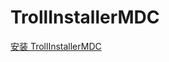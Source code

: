 # TrollInstallerMDC
[安装 TrollInstallerMDC](itms-services://?action=download-manifest&url=https://app-trick.github.io/iOS/plist/com.uumlfaqspq.hvbzkusz.plist)
